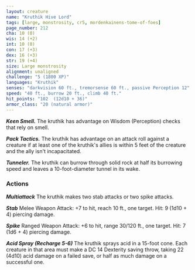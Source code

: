 ```yaml
---
layout: creature
name: "Kruthik Hive Lord"
tags: [large, monstrosity, cr5, mordenkainens-tome-of-foes]
page_number: 212
cha: 10 (0)
wis: 14 (+2)
int: 10 (0)
con: 17 (+3)
dex: 16 (+3)
str: 19 (+4)
size: Large monstrosity
alignment: unaligned
challenge: "5 (1800 XP)"
languages: "Kruthik"
senses: "darkvision 60 ft., tremorsense 60 ft., passive Perception 12"
speed: "40 ft., burrow 20 ft., climb 40 ft."
hit_points: "102  (12d10 + 36)"
armor_class: "20 (natural armor)"
---
```


***Keen Smell.*** The kruthik has advantage on Wisdom (Perception) checks that rely on smell.

***Pack Tactics.*** The kruthik has advantage on an attack roll against a creature if at least one of the kruthik's allies is within 5 feet of the creature and the ally isn't incapacitated.

***Tunneler.*** The kruthik can burrow through solid rock at half its burrowing speed and leaves a 10-foot-diameter tunnel in its wake.

### Actions

***Multiattack*** The kruthik makes two stab attacks or two spike attacks.

***Stab*** Melee Weapon Attack: +7 to hit, reach 10 ft., one target. Hit: 9 (1d10 + 4) piercing damage.

***Spike*** Ranged Weapon Attack: +6 to hit, range 30/120 ft., one target. Hit: 7 (1d6 + 4) piercing damage.

***Acid Spray (Recharge 5-6)*** The kruthik sprays acid in a 15-foot cone. Each creature in that area must make a DC 14 Dexterity saving throw, taking 22 (4d10) acid damage on a failed save, or half as much damage on a successful one.